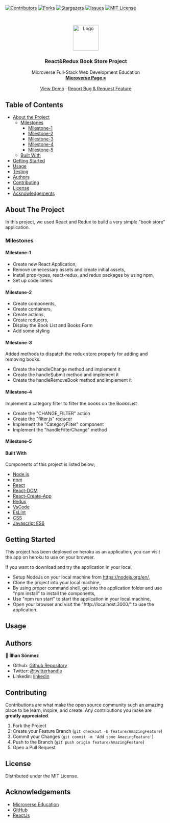 [![Contributors][contributors-shield]][contributors-url]
[![Forks][forks-shield]][forks-url]
[![Stargazers][stars-shield]][stars-url]
[![Issues][issues-shield]][issues-url]
[![MIT License][license-shield]][license-url]

<!-- PROJECT LOGO -->
<br />
<p align="center">
    <img src="https://course_report_production.s3.amazonaws.com/rich/rich_files/rich_files/5726/s300/icon-white-on-murple-copy.png" alt="Logo" width="80" height="80">
  </a>

  <h3 align="center">React&Redux Book Store Project</h3>
  <!-- <p align="center">
    <img src="" alt="Logo" width="240" height="240">
  </p> -->
  <p align="center">
    Microverse Full-Stack Web Development Education
    <br />
    <a href=""><strong> Microverse Page »</strong></a>
    <br />
    <br />
    <a href="https://bookstore-han.herokuapp.com/">View Demo</a>
    ·
    <a href="https://github.com/300ms/book-store-react-redux/issues">Report Bug & Request Feature</a>
  </p>
</p>

<!-- TABLE OF CONTENTS -->
## Table of Contents

* [About the Project](#about-the-project)
  * [Milestones](#milestones)
    * [Milestone-1](#milestone-1)
    * [Milestone-2](#milestone-2)
    * [Milestone-3](#milestone-3)
    * [Milestone-4](#milestone-4)
    * [Milestone-5](#milestone-5)
  * [Built With](#built-with)
* [Getting Started](#getting-started)
* [Usage](#usage)
* [Testing](#testing)
* [Authors](#authors)
* [Contributing](#contributing)
* [License](#license)
* [Acknowledgements](#acknowledgements)

<!-- ABOUT THE PROJECT -->
## About The Project

In this project, we used React and Redux to build a very simple "book store" application.

### Milestones

#### Milestone-1
* Create new React Application,
* Remove unnecessary assets and create initial assets,
* Install prop-types, react-redux, and redux packages by using npm,
* Set up code linters

#### Milestone-2
* Create components,
* Create containers,
* Create actions,
* Create reducers,
* Display the Book List and Books Form
* Add some styling

#### Milestone-3
Added methods to dispatch the redux store properly for adding and removing books.
* Create the handleChange method and implement it
* Create the handleSubmit method and implement it
* Create the handleRemoveBook method and implement it

#### Milestone-4
Implement a category filter to filter the books on the BooksList

* Create the "CHANGE_FILTER" action
* Create the "filter.js" reducer
* Implement the "CategoryFilter" component
* Implement the "handleFilterChange" method

#### Milestone-5


#### Built With

Components of this project is listed below;

* [Node.js](https://nodejs.org/en/)
* [npm](https://www.npmjs.com/)
* [React](https://reactjs.org/)
* [React-DOM](https://reactjs.org/docs/react-dom.html)
* [React-Create-App](https://reactjs.org/docs/create-a-new-react-app.html)
* [Redux](https://redux.js.org/)
* [VsCode](https://code.visualstudio.com/)
* [EsLint](https://eslint.org/)
* [CSS](https://www.w3.org/Style/CSS/Overview.en.html)
* [Javascript ES6](https://www.w3schools.com/js/js_es6.asp)

<!-- GETTING STARTED -->
## Getting Started

This project has been deployed on heroku as an application, you can visit the app on heroku to use on your browser.

If you want to download and try the application in your local,

* Setup NodeJs on your local machine from <https://nodejs.org/en/>,
* Clone the project into your local machine,
* By using proper command shell, get into the application folder and use "npm install" to install the components,
* Use "npm run start" to start the application in your local machine,
* Open your browser and visit the "http://localhost:3000/" to use the application.

<!-- USAGE EXAMPLES -->
## Usage

## Authors

👤 **İlhan Sönmez**

* Github: [Github Repository](https://github.com/300ms)
* Twitter: [@twitterhandle](https://twitter.com/cse_Han)
* Linkedin: [linkedin](https://www.linkedin.com/in/ilhan-s%C3%B6nmez/)

<!-- CONTRIBUTING -->
## Contributing

Contributions are what make the open source community such an amazing place to be learn, inspire, and create. Any contributions you make are **greatly appreciated**.

1. Fork the Project
2. Create your Feature Branch (`git checkout -b feature/AmazingFeature`)
3. Commit your Changes (`git commit -m 'Add some AmazingFeature'`)
4. Push to the Branch (`git push origin feature/AmazingFeature`)
5. Open a Pull Request

<!-- LICENSE -->
## License

Distributed under the MIT License.

<!-- ACKNOWLEDGEMENTS -->
## Acknowledgements

* [Microverse Education](https://microverse.org)
* [GitHub](https://github.com/)
* [ReactJs](https://reactjs.org/)

<!-- MARKDOWN LINKS & IMAGES -->
<!-- https://www.markdownguide.org/basic-syntax/#reference-style-links -->
[contributors-shield]: https://img.shields.io/github/contributors-anon/300ms/rails-capstone-project?color=1
[contributors-url]: https://github.com/300ms/book-store-react-redux/graphs/contributors
[forks-shield]: https://img.shields.io/github/forks/300ms/rails-capstone-project
[forks-url]: https://github.com/300ms/book-store-react-redux/network/members
[stars-shield]: https://img.shields.io/github/stars/300ms/rails-capstone-project
[stars-url]: https://github.com/300ms/book-store-react-redux/stargazers
[issues-shield]: https://img.shields.io/github/issues/300ms/rails-capstone-project
[issues-url]: https://github.com/300ms/book-store-react-redux/issues
[license-shield]: https://img.shields.io/github/license/300ms/rails-capstone-project
[license-url]: https://github.com/300ms/book-store-react-redux/blob/development/LICENSE
[product-screenshot]: images/screenshot.png
